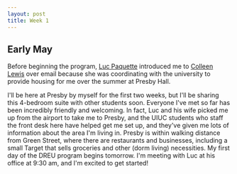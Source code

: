 ```yaml
---
layout: post
title: Week 1
---
```


## Early May

Before beginning the program, [Luc Paquette](https://education.illinois.edu/profile/luc-paquette) introduced me to [Colleen Lewis](https://cs.illinois.edu/about/people/faculty/colleenl) over email because she was coordinating with the university to provide housing for me over the summer at Presby Hall.

I'll be here at Presby by myself for the first two weeks, but I'll be sharing this 4-bedroom suite with other students soon. Everyone I've met so far has been incredibly friendly and welcoming. In fact, Luc and his wife picked me up from the airport to take me to Presby, and the UIUC students who staff the front desk here have helped get me set up, and they've given me lots of information about the area I'm living in. Presby is within walking distance from Green Street, where there are restaurants and businesses, including a small Target that sells groceries and other (dorm living) necessities. My first day of the DREU program begins tomorrow. I'm meeting with Luc at his office at 9:30 am, and I'm excited to get started! 
